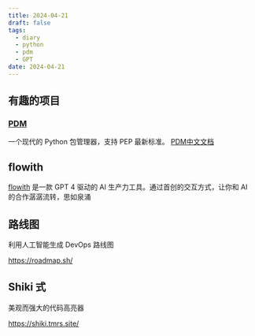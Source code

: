 ```yaml
---
title: 2024-04-21
draft: false
tags:
  - diary
  - python
  - pdm
  - GPT
date: 2024-04-21
---
```


## 有趣的项目

### [PDM](https://github.com/pdm-project/pdm)

一个现代的 Python 包管理器，支持 PEP 最新标准。
[PDM中文文档](https://pdm-project.org/zh-cn/latest/)

## flowith

[flowith](https://try.flowith.io/) 是一款 GPT 4 驱动的 AI 生产力工具。通过首创的交互方式，让你和 AI 的合作潺潺流转，思如泉涌

## 路线图

利用人工智能生成 DevOps 路线图

https://roadmap.sh/

## Shiki 式

美观而强大的代码高亮器

https://shiki.tmrs.site/
